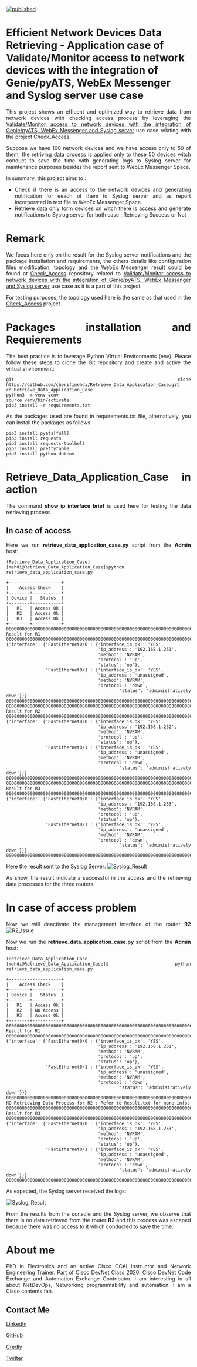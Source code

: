 [![published](https://static.production.devnetcloud.com/codeexchange/assets/images/devnet-published.svg)](https://developer.cisco.com/codeexchange/github/repo/cherifimehdi/Retrieve_Data_Application_Case)

# Efficient Network Devices Data Retrieving - Application case of Validate/Monitor access to network devices with the integration of Genie/pyATS, WebEx Messenger and Syslog server use case

<div style="text-align: justify">

This project shows an efficent and optimized way to retrieve data from network devices with checking access process by leveraging the [Validate/Monitor access to network devices with the integration of Genie/pyATS, WebEx Messenger and Syslog server](https://developer.cisco.com/network-automation/detail/31f2a492-d5b7-11eb-95a0-c6918c6fb71b/) use case relating with the project [Check_Access](https://developer.cisco.com/codeexchange/github/repo/cherifimehdi/Check_Access).

Suppose we have 100 network devices and we have access only to 50 of them, the retriving data process is applied only to these 50 devices witch conduct to save the time with generating logs to Syslog server for maintenance purposes besides the report sent to WebEx Messenger Space.

In summary, this project aims to : 

- Check if there is an access to the network devices and generating notification for eeach of them to Syslog server and as report incorporated in text file to WebEx Messenger Space.
- Retrieve data only form devices on witch there is access and generate notifications to Syslog server for both case : Retrieving Success or Not 
      
# Remark
We focus here only on the result for the Syslog server notifications and the package installation and requirements, the others details like configuration files modification, topology and the WebEx Messenger result could be found at [Check_Access](https://developer.cisco.com/codeexchange/github/repo/cherifimehdi/Check_Access) repository related to [Validate/Monitor access to network devices with the integration of Genie/pyATS, WebEx Messenger and Syslog server](https://developer.cisco.com/network-automation/detail/31f2a492-d5b7-11eb-95a0-c6918c6fb71b/) use case as it is a part of this project.
      
For testing purposes, the topology used here is the same as that used in the [Check_Access](https://developer.cisco.com/codeexchange/github/repo/cherifimehdi/Check_Access) project
      
# Packages installation and Requierements

The best practice is to leverage Python Virtual Environments (env). Please follow these steps to clone the Git repository and create and active the virtual environment:

```
git clone https://github.com/cherifimehdi/Retrieve_Data_Application_Case.git
cd Retrieve_Data_Application_Case
python3 -m venv venv
source venv/bin/activate
pip3 install -r requirements.txt
```
As the packages used are found in requirements.txt file, alternatively, you can install the packages as follows:
```
pip3 install pyats[full]
pip3 install requests
pip3 install requests-toolbelt
pip3 install prettytable
pip3 install python-dotenv
```

# Retrieve_Data_Application_Case in action

The command __show ip interface brief__ is used here for testing the data retrieving process

## In case of access

Here we run __retrieve_data_application_case.py__ script from the __Admin__ host:

```console
(Retrieve_Data_Application_Case) [mehdi@Retrieve_Data_Application_Case]$python  retrieve_data_application_case.py

+--------------------+
|    Access Check    |
+--------+-----------+
| Device |   Status  |
+--------+-----------+
|   R1   | Access Ok |
|   R2   | Access Ok |
|   R3   | Access Ok |
+--------+-----------+
0000000000000000000000000000000000000000000000000000000000000000000000000000000000000000000000000000
Result for R1
0000000000000000000000000000000000000000000000000000000000000000000000000000000000000000000000000000
{'interface': {'FastEthernet0/0': {'interface_is_ok': 'YES',
                                   'ip_address': '192.168.1.251',
                                   'method': 'NVRAM',
                                   'protocol': 'up',
                                   'status': 'up'},
               'FastEthernet0/1': {'interface_is_ok': 'YES',
                                   'ip_address': 'unassigned',
                                   'method': 'NVRAM',
                                   'protocol': 'down',
                                   'status': 'administratively down'}}}
0000000000000000000000000000000000000000000000000000000000000000000000000000000000000000000000000000
0000000000000000000000000000000000000000000000000000000000000000000000000000000000000000000000000000
Result for R2
0000000000000000000000000000000000000000000000000000000000000000000000000000000000000000000000000000
{'interface': {'FastEthernet0/0': {'interface_is_ok': 'YES',
                                   'ip_address': '192.168.1.252',
                                   'method': 'NVRAM',
                                   'protocol': 'up',
                                   'status': 'up'},
               'FastEthernet0/1': {'interface_is_ok': 'YES',
                                   'ip_address': 'unassigned',
                                   'method': 'NVRAM',
                                   'protocol': 'down',
                                   'status': 'administratively down'}}}
0000000000000000000000000000000000000000000000000000000000000000000000000000000000000000000000000000
0000000000000000000000000000000000000000000000000000000000000000000000000000000000000000000000000000
Result for R3
0000000000000000000000000000000000000000000000000000000000000000000000000000000000000000000000000000
{'interface': {'FastEthernet0/0': {'interface_is_ok': 'YES',
                                   'ip_address': '192.168.1.253',
                                   'method': 'NVRAM',
                                   'protocol': 'up',
                                   'status': 'up'},
               'FastEthernet0/1': {'interface_is_ok': 'YES',
                                   'ip_address': 'unassigned',
                                   'method': 'NVRAM',
                                   'protocol': 'down',
                                   'status': 'administratively down'}}}
0000000000000000000000000000000000000000000000000000000000000000000000000000000000000000000000000000
```

Here the result sent to the Syslog Server:
![Syslog_Result](./Images/Syslog_No_Issue.png)

As show, the result indicate a successful in the access and the retrieving data processes for the three routers.

# In case of access problem

Now we will deactivate the management interface of the router __R2__
![R2_Issue](./Images/Create_Issue_R2.png)

Now we run the __retrieve_data_application_case.py__ script from the __Admin__ host:

```console
(Retrieve_Data_Application_Case [mehdi@Retrieve_Data_Application_Case]$ python retrieve_data_application_case.py

+--------------------+
|    Access Check    |
+--------+-----------+
| Device |   Status  |
+--------+-----------+
|   R1   | Access Ok |
|   R2   | No Access |
|   R3   | Access Ok |
+--------+-----------+
0000000000000000000000000000000000000000000000000000000000000000000000000000000000000000000000000000
Result for R1
0000000000000000000000000000000000000000000000000000000000000000000000000000000000000000000000000000
{'interface': {'FastEthernet0/0': {'interface_is_ok': 'YES',
                                   'ip_address': '192.168.1.251',
                                   'method': 'NVRAM',
                                   'protocol': 'up',
                                   'status': 'up'},
               'FastEthernet0/1': {'interface_is_ok': 'YES',
                                   'ip_address': 'unassigned',
                                   'method': 'NVRAM',
                                   'protocol': 'down',
                                   'status': 'administratively down'}}}
0000000000000000000000000000000000000000000000000000000000000000000000000000000000000000000000000000
NO Retrieving Data Process for R2 : Refer to Result.txt for more infos
0000000000000000000000000000000000000000000000000000000000000000000000000000000000000000000000000000
Result for R3
0000000000000000000000000000000000000000000000000000000000000000000000000000000000000000000000000000
{'interface': {'FastEthernet0/0': {'interface_is_ok': 'YES',
                                   'ip_address': '192.168.1.253',
                                   'method': 'NVRAM',
                                   'protocol': 'up',
                                   'status': 'up'},
               'FastEthernet0/1': {'interface_is_ok': 'YES',
                                   'ip_address': 'unassigned',
                                   'method': 'NVRAM',
                                   'protocol': 'down',
                                   'status': 'administratively down'}}}
0000000000000000000000000000000000000000000000000000000000000000000000000000000000000000000000000000
```

As expected, the Syslog server received the logs:

![Syslog_Result](./Images/Syslog_Issue.png)

From the results from the console and the Syslog server, we observe that there is no data retrieved from the router __R2__ and this process was escaped because there was no access to it which conducted to save the time.  

# About me

PhD in Electronics and an active Cisco CCAI Instructor and Network Engineering Trainer. Part of Cisco DevNet Class 2020. Cisco DevNet Code Exchange and Automation Exchange Contributor.
I am interesting in all about NetDevOps, Networking programmability and automation. I am a Cisco contents fan.
      
## Contact Me

[LinkedIn](https://www.linkedin.com/in/cherifi-mehdi) 

[GitHub](https://github.com/cherifimehdi)

[Credly](https://www.credly.com/users/mehdi-cherifi/badges)

[Twitter](https://twitter.com/LocketKeepsake)

